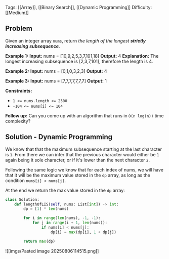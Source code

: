 Tags: [[Array]], [[Binary Search]], [[Dynamic Programming]]
Difficulty: [[Medium]]
## Problem
Given an integer array `nums`, return _the length of the longest **strictly increasing**_ _**subsequence**_.

**Example 1:**
**Input:** nums = [10,9,2,5,3,7,101,18]
**Output:** 4
**Explanation:** The longest increasing subsequence is [2,3,7,101], therefore the length is 4.

**Example 2:**
**Input:** nums = [0,1,0,3,2,3]
**Output:** 4

**Example 3:**
**Input:** nums = [7,7,7,7,7,7,7]
**Output:** 1

**Constraints:**
- `1 <= nums.length <= 2500`
- `-104 <= nums[i] <= 104`

**Follow up:** Can you come up with an algorithm that runs in `O(n log(n))` time complexity?

## Solution - Dynamic Programming
We know that that the maximum subsequence starting at the last character is `1`. From there we can infer that the previous character would either be `1` again being it sole character, or if it's lower than the next character `2`. 

Following the same logic we know that for each index of nums, we will have that it will be the maximum value stored in the `dp` array, as long as the condition `nums[i] < nums[j]`.

At the end we return the max value stored in the `dp` array:
```python
class Solution:
    def lengthOfLIS(self, nums: List[int]) -> int:
        dp = [1] * len(nums)

        for i in range(len(nums), -1, -1):
            for j in range(i + 1, len(nums)):
                if nums[i] < nums[j]:
                    dp[i] = max(dp[i], 1 + dp[j])

        return max(dp)
```

![[imgs/Pasted image 20250806114515.png]]